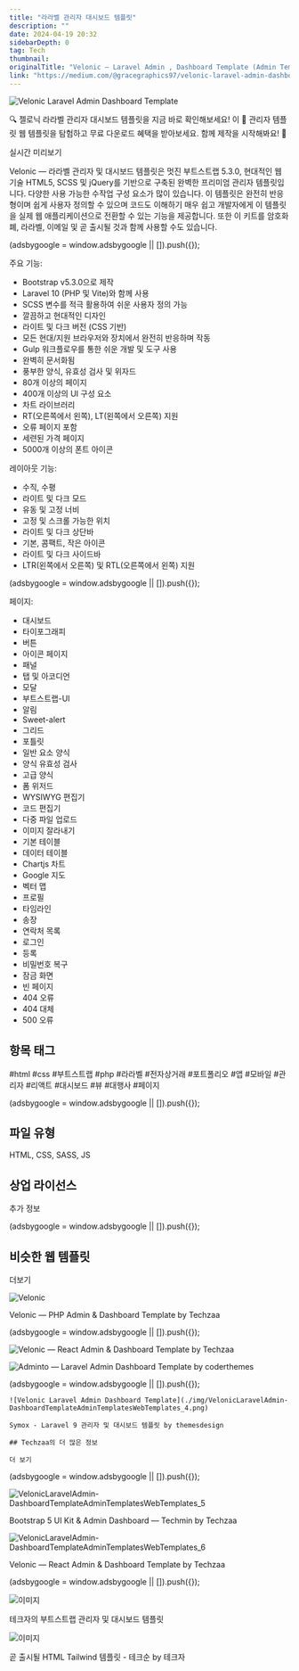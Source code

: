```yaml
---
title: "라라벨 관리자 대시보드 템플릿"
description: ""
date: 2024-04-19 20:32
sidebarDepth: 0
tag: Tech
thumbnail: 
originalTitle: "Velonic — Laravel Admin , Dashboard Template (Admin Templates Web Templates)"
link: "https://medium.com/@gracegraphics97/velonic-laravel-admin-dashboard-template-admin-templates-web-templates-92511d5dd14e"
---
```



![Velonic Laravel Admin Dashboard Template](./img/VelonicLaravelAdmin-DashboardTemplateAdminTemplatesWebTemplates_0.png)

🔍 젤로닉 라라벨 관리자 대시보드 템플릿을 지금 바로 확인해보세요! 이 📁 관리자 템플릿 웹 템플릿을 탐험하고 무료 다운로드 혜택을 받아보세요. 함께 제작을 시작해봐요! 🚀

실시간 미리보기

Velonic — 라라벨 관리자 및 대시보드 템플릿은 멋진 부트스트랩 5.3.0, 현대적인 웹 기술 HTML5, SCSS 및 jQuery를 기반으로 구축된 완벽한 프리미엄 관리자 템플릿입니다. 다양한 사용 가능한 수작업 구성 요소가 많이 있습니다. 이 템플릿은 완전히 반응형이며 쉽게 사용자 정의할 수 있으며 코드도 이해하기 매우 쉽고 개발자에게 이 템플릿을 실제 웹 애플리케이션으로 전환할 수 있는 기능을 제공합니다. 또한 이 키트를 암호화폐, 라라벨, 이메일 및 곧 출시될 것과 함께 사용할 수도 있습니다.

<!-- ui-log 수평형 -->
<ins class="adsbygoogle"
  style="display:block"
  data-ad-client="ca-pub-4877378276818686"
  data-ad-slot="9743150776"
  data-ad-format="auto"
  data-full-width-responsive="true"></ins>
<component is="script">
(adsbygoogle = window.adsbygoogle || []).push({});
</component>

주요 기능:

- Bootstrap v5.3.0으로 제작
- Laravel 10 (PHP 및 Vite)와 함께 사용
- SCSS 변수를 적극 활용하여 쉬운 사용자 정의 가능
- 깔끔하고 현대적인 디자인
- 라이트 및 다크 버전 (CSS 기반)
- 모든 현대/지원 브라우저와 장치에서 완전히 반응하며 작동
- Gulp 워크플로우를 통한 쉬운 개발 및 도구 사용
- 완벽히 문서화됨
- 풍부한 양식, 유효성 검사 및 위자드
- 80개 이상의 페이지
- 400개 이상의 UI 구성 요소
- 차트 라이브러리
- RT(오른쪽에서 왼쪽), LT(왼쪽에서 오른쪽) 지원
- 오류 페이지 포함
- 세련된 가격 페이지
- 5000개 이상의 폰트 아이콘

레이아웃 기능:

- 수직, 수평
- 라이트 및 다크 모드
- 유동 및 고정 너비
- 고정 및 스크롤 가능한 위치
- 라이트 및 다크 상단바
- 기본, 콤팩트, 작은 아이콘
- 라이트 및 다크 사이드바
- LTR(왼쪽에서 오른쪽) 및 RTL(오른쪽에서 왼쪽) 지원

<!-- ui-log 수평형 -->
<ins class="adsbygoogle"
  style="display:block"
  data-ad-client="ca-pub-4877378276818686"
  data-ad-slot="9743150776"
  data-ad-format="auto"
  data-full-width-responsive="true"></ins>
<component is="script">
(adsbygoogle = window.adsbygoogle || []).push({});
</component>

페이지:

- 대시보드
- 타이포그래피
- 버튼
- 아이콘 페이지
- 패널
- 탭 및 아코디언
- 모달
- 부트스트랩-UI
- 알림
- Sweet-alert
- 그리드
- 포틀릿
- 일반 요소 양식
- 양식 유효성 검사
- 고급 양식
- 폼 위저드
- WYSIWYG 편집기
- 코드 편집기
- 다중 파일 업로드
- 이미지 잘라내기
- 기본 테이블
- 데이터 테이블
- Chartjs 차트
- Google 지도
- 벡터 맵
- 프로필
- 타임라인
- 송장
- 연락처 목록
- 로그인
- 등록
- 비밀번호 복구
- 잠금 화면
- 빈 페이지
- 404 오류
- 404 대체
- 500 오류

## 항목 태그

#html #css #부트스트랩 #php #라라벨 #전자상거래 #포트폴리오 #앱 #모바일 #관리자 #리액트 #대시보드 #뷰 #대행사 #페이지

<!-- ui-log 수평형 -->
<ins class="adsbygoogle"
  style="display:block"
  data-ad-client="ca-pub-4877378276818686"
  data-ad-slot="9743150776"
  data-ad-format="auto"
  data-full-width-responsive="true"></ins>
<component is="script">
(adsbygoogle = window.adsbygoogle || []).push({});
</component>

## 파일 유형

HTML, CSS, SASS, JS

## 상업 라이선스

추가 정보

<!-- ui-log 수평형 -->
<ins class="adsbygoogle"
  style="display:block"
  data-ad-client="ca-pub-4877378276818686"
  data-ad-slot="9743150776"
  data-ad-format="auto"
  data-full-width-responsive="true"></ins>
<component is="script">
(adsbygoogle = window.adsbygoogle || []).push({});
</component>

## 비슷한 웹 템플릿

더보기

![Velonic](./img/VelonicLaravelAdmin-DashboardTemplateAdminTemplatesWebTemplates_1.png)

Velonic — PHP Admin & Dashboard Template by Techzaa

<!-- ui-log 수평형 -->
<ins class="adsbygoogle"
  style="display:block"
  data-ad-client="ca-pub-4877378276818686"
  data-ad-slot="9743150776"
  data-ad-format="auto"
  data-full-width-responsive="true"></ins>
<component is="script">
(adsbygoogle = window.adsbygoogle || []).push({});
</component>

![Velonic — React Admin & Dashboard Template by Techzaa](./img/VelonicLaravelAdmin-DashboardTemplateAdminTemplatesWebTemplates_2.png)

![Adminto — Laravel Admin Dashboard Template by coderthemes](./img/VelonicLaravelAdmin-DashboardTemplateAdminTemplatesWebTemplates_3.png)

<!-- ui-log 수평형 -->
<ins class="adsbygoogle"
  style="display:block"
  data-ad-client="ca-pub-4877378276818686"
  data-ad-slot="9743150776"
  data-ad-format="auto"
  data-full-width-responsive="true"></ins>
<component is="script">
(adsbygoogle = window.adsbygoogle || []).push({});
</component>

```
![Velonic Laravel Admin Dashboard Template](./img/VelonicLaravelAdmin-DashboardTemplateAdminTemplatesWebTemplates_4.png)

Symox - Laravel 9 관리자 및 대시보드 템플릿 by themesdesign

## Techzaa의 더 많은 정보

더 보기
```

<!-- ui-log 수평형 -->
<ins class="adsbygoogle"
  style="display:block"
  data-ad-client="ca-pub-4877378276818686"
  data-ad-slot="9743150776"
  data-ad-format="auto"
  data-full-width-responsive="true"></ins>
<component is="script">
(adsbygoogle = window.adsbygoogle || []).push({});
</component>

![VelonicLaravelAdmin-DashboardTemplateAdminTemplatesWebTemplates_5](./img/VelonicLaravelAdmin-DashboardTemplateAdminTemplatesWebTemplates_5.png)

Bootstrap 5 UI Kit & Admin Dashboard — Techmin by Techzaa

![VelonicLaravelAdmin-DashboardTemplateAdminTemplatesWebTemplates_6](./img/VelonicLaravelAdmin-DashboardTemplateAdminTemplatesWebTemplates_6.png)

Velonic — React Admin & Dashboard Template by Techzaa

<!-- ui-log 수평형 -->
<ins class="adsbygoogle"
  style="display:block"
  data-ad-client="ca-pub-4877378276818686"
  data-ad-slot="9743150776"
  data-ad-format="auto"
  data-full-width-responsive="true"></ins>
<component is="script">
(adsbygoogle = window.adsbygoogle || []).push({});
</component>


![이미지](./img/VelonicLaravelAdmin-DashboardTemplateAdminTemplatesWebTemplates_7.png)

테크자의 부트스트랩 관리자 및 대시보드 템플릿

![이미지](./img/VelonicLaravelAdmin-DashboardTemplateAdminTemplatesWebTemplates_8.png)

곧 출시될 HTML Tailwind 템플릿 - 테크순 by 테크자